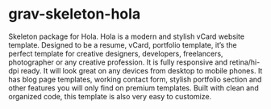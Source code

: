 # grav-skeleton-hola
Skeleton package for Hola. Hola is a modern and stylish vCard website template. Designed to be a resume, vCard, portfolio template, it’s the perfect template for creative designers, developers, freelancers, photographer or any creative profession. It is fully responsive and retina/hi-dpi ready. It will look great on any devices from desktop to mobile phones. It has blog page templates, working contact form, stylish portfolio section and other features you will only find on premium templates. Built with clean and organized code, this template is also very easy to customize.
